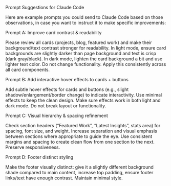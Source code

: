 Prompt Suggestions for Claude Code

Here are example prompts you could send to Claude Code based on those observations, in case you want to instruct it to make specific improvements:

Prompt A: Improve card contrast & readability

Please review all cards (projects, blog, featured work) and make their background/text contrast stronger for readability. In light mode, ensure card backgrounds are slightly darker than page background and text is crisp (dark gray/black). In dark mode, lighten the card background a bit and use lighter text color. Do not change functionality. Apply this consistently across all card components.

Prompt B: Add interactive hover effects to cards + buttons

Add subtle hover effects for cards and buttons (e.g., slight shadow/enlargement/border change) to indicate interactivity. Use minimal effects to keep the clean design. Make sure effects work in both light and dark mode. Do not break layout or functionality.

Prompt C: Visual hierarchy & spacing refinement

Check section headers (“Featured Work”, “Latest Insights”, stats area) for spacing, font size, and weight. Increase separation and visual emphasis between sections where appropriate to guide the eye. Use consistent margins and spacing to create clean flow from one section to the next. Preserve responsiveness.

Prompt D: Footer distinct styling

Make the footer visually distinct: give it a slightly different background shade compared to main content, increase top padding, ensure footer links/text have enough contrast. Maintain minimal style.